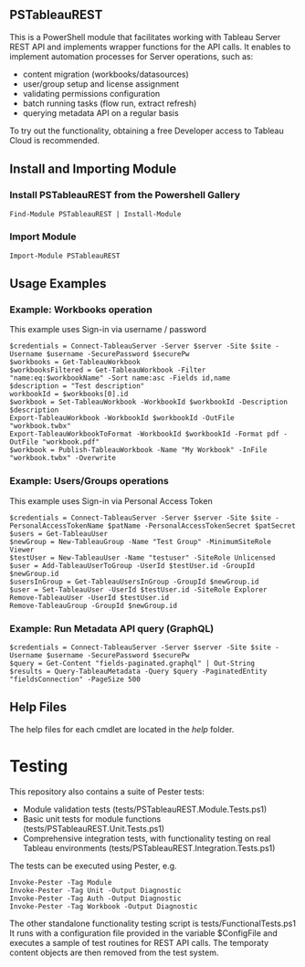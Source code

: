 ## PSTableauREST
This is a PowerShell module that facilitates working with Tableau Server REST API and implements wrapper functions for the API calls.
It enables to implement automation processes for Server operations, such as:
- content migration (workbooks/datasources)
- user/group setup and license assignment
- validating permissions configuration
- batch running tasks (flow run, extract refresh)
- querying metadata API on a regular basis

To try out the functionality, obtaining a free Developer access to Tableau Cloud is recommended.

## Install and Importing Module

### Install PSTableauREST from the Powershell Gallery

    Find-Module PSTableauREST | Install-Module

### Import Module

    Import-Module PSTableauREST

## Usage Examples

### Example: Workbooks operation
This example uses Sign-in via username / password

    $credentials = Connect-TableauServer -Server $server -Site $site -Username $username -SecurePassword $securePw
    $workbooks = Get-TableauWorkbook
    $workbooksFiltered = Get-TableauWorkbook -Filter "name:eq:$workbookName" -Sort name:asc -Fields id,name
    $description = "Test description"
    workbookId = $workbooks[0].id
    $workbook = Set-TableauWorkbook -WorkbookId $workbookId -Description $description
    Export-TableauWorkbook -WorkbookId $workbookId -OutFile "workbook.twbx"
    Export-TableauWorkbookToFormat -WorkbookId $workbookId -Format pdf -OutFile "workbook.pdf"
    $workbook = Publish-TableauWorkbook -Name "My Workbook" -InFile "workbook.twbx" -Overwrite

### Example: Users/Groups operations
This example uses Sign-in via Personal Access Token

    $credentials = Connect-TableauServer -Server $server -Site $site -PersonalAccessTokenName $patName -PersonalAccessTokenSecret $patSecret
    $users = Get-TableauUser
    $newGroup = New-TableauGroup -Name "Test Group" -MinimumSiteRole Viewer
    $testUser = New-TableauUser -Name "testuser" -SiteRole Unlicensed
    $user = Add-TableauUserToGroup -UserId $testUser.id -GroupId $newGroup.id
    $usersInGroup = Get-TableauUsersInGroup -GroupId $newGroup.id
    $user = Set-TableauUser -UserId $testUser.id -SiteRole Explorer
    Remove-TableauUser -UserId $testUser.id
    Remove-TableauGroup -GroupId $newGroup.id

### Example: Run Metadata API query (GraphQL)

    $credentials = Connect-TableauServer -Server $server -Site $site -Username $username -SecurePassword $securePw
    $query = Get-Content "fields-paginated.graphql" | Out-String
    $results = Query-TableauMetadata -Query $query -PaginatedEntity "fieldsConnection" -PageSize 500

## Help Files
The help files for each cmdlet are located in the *help* folder.

# Testing
This repository also contains a suite of Pester tests:
- Module validation tests (tests/PSTableauREST.Module.Tests.ps1)
- Basic unit tests for module functions (tests/PSTableauREST.Unit.Tests.ps1)
- Comprehensive integration tests, with functionality testing on real Tableau environments (tests/PSTableauREST.Integration.Tests.ps1)

The tests can be executed using Pester, e.g.

    Invoke-Pester -Tag Module
    Invoke-Pester -Tag Unit -Output Diagnostic
    Invoke-Pester -Tag Auth -Output Diagnostic
    Invoke-Pester -Tag Workbook -Output Diagnostic

The other standalone functionality testing script is tests/FunctionalTests.ps1
It runs with a configuration file provided in the variable $ConfigFile and executes a sample of test routines for REST API calls.
The temporaty content objects are then removed from the test system.
